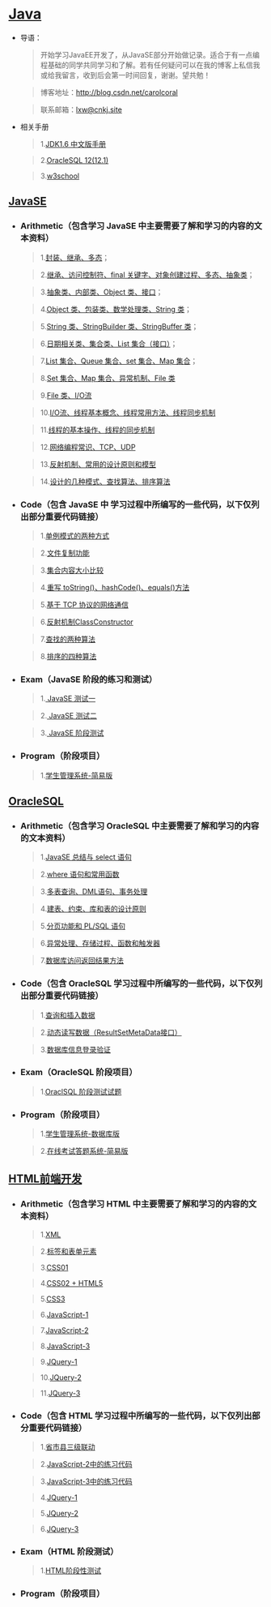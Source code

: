 # [Java](https://baike.baidu.com/item/java/85979)

* 导语：

     >开始学习JavaEE开发了，从JavaSE部分开始做记录。适合于有一点编程基础的同学共同学习和了解。若有任何疑问可以在我的博客上私信我或给我留言，收到后会第一时间回复，谢谢。望共勉！

     >博客地址：<a src="http://blog.csdn.net/carolcoral" target="_blank">http://blog.csdn.net/carolcoral</a>

     >联系邮箱：<a mailto="lxw@cnkj.site" target="_blank">lxw@cnkj.site</a>

* 相关手册

     >1.[JDK1.6 中文版手册](http://tool.oschina.net/apidocs/apidoc?api=jdk-zh)

     >2.[OracleSQL 12(12.1)](https://docs.oracle.com/database/121/SQLRF/toc.htm)
     
     >3.[w3school](http://www.w3school.com.cn)

## [JavaSE](https://github.com/carolcoral/JavaLearn/tree/master/JavaSE)

* ### Arithmetic（包含学习 JavaSE 中主要需要了解和学习的内容的文本资料）

     >1.[封装、继承、多态](https://github.com/carolcoral/JavaLearn/blob/master/JavaSE/Arithmetic/Day09—封装、继承、多态.java)；  

     >2.[继承、访问控制符、final 关键字、对象创建过程、多态、抽象类](https://github.com/carolcoral/JavaLearn/blob/master/JavaSE/Arithmetic/Day10—继承、访问控制符、final关键字、对象创建过程、多态、抽象类.java)；  

     >3.[抽象类、内部类、Object 类、接口](https://github.com/carolcoral/JavaLearn/blob/master/JavaSE/Arithmetic/Day11—抽象类、接口、内部类、Object类.java)；   

     >4.[Object 类、包装类、数学处理类、String 类](https://github.com/carolcoral/JavaLearn/blob/master/JavaSE/Arithmetic/Day12—Object类、包装类、数学处理类、String类.java)；  

     >5.[String 类、StringBuilder 类、StringBuffer 类](https://github.com/carolcoral/JavaLearn/blob/master/JavaSE/Arithmetic/Day13—String类、StringBuilder类、StringBuffer类.java)； 

     >6.[日期相关类、集合类、List 集合（接口）](https://github.com/carolcoral/JavaLearn/blob/master/JavaSE/Arithmetic/Day14—日期相关类、集合类、List集合（接口）.java)； 

     >7.[List 集合、Queue 集合、set 集合、Map 集合](https://github.com/carolcoral/JavaLearn/blob/master/JavaSE/Arithmetic/Day15—List集合、Queue集合、set集合.java)； 

     >8.[Set 集合、Map 集合、异常机制、File 类](https://github.com/carolcoral/JavaLearn/blob/master/JavaSE/Arithmetic/Day16—Set集合、Map集合、异常处理、File类.java)

     >9.[File 类、I/O流](https://github.com/carolcoral/JavaLearn/blob/master/JavaSE/Arithmetic/Day17—File类、输入输出流.java)

     >10.[I/O流、线程基本概念、线程常用方法、线程同步机制](https://github.com/carolcoral/JavaLearn/blob/master/JavaSE/Arithmetic/Day18—输入输出流、线程.java)

     >11.[线程的基本操作、线程的同步机制](https://github.com/carolcoral/JavaLearn/blob/master/JavaSE/Arithmetic/Day19—线程的同步机制、线程的基本操作.java)

     >12.[网络编程常识、TCP、UDP](https://github.com/carolcoral/JavaLearn/blob/master/JavaSE/Arithmetic/Day20—网络编程常识、TCP、UDP.java)

     >13.[反射机制、常用的设计原则和模型](https://github.com/carolcoral/JavaLearn/blob/master/JavaSE/Arithmetic/Day21—反射机制、常用的设计原则和模型.java)

     >14.[设计的几种模式、查找算法、排序算法](https://github.com/carolcoral/JavaLearn/blob/master/JavaSE/Arithmetic/Day22—查找算法、排序算法.java)


* ### Code（包含 JavaSE 中 学习过程中所编写的一些代码，以下仅列出部分重要代码链接）

     >1.[单例模式的两种方式](https://github.com/carolcoral/JavaLearn/blob/master/JavaSE/Code/Singerton.java)

     >2.[文件复制功能](https://github.com/carolcoral/JavaLearn/blob/master/JavaSE/Code/TestFileCopy.java)

     >3.[集合内容大小比较](https://github.com/carolcoral/JavaLearn/blob/master/JavaSE/Code/TestSort.java)

     >4.[重写 toString()、hashCode()、equals()方法](https://github.com/carolcoral/JavaLearn/blob/master/JavaSE/Code/Student.java)

     >5.[基于 TCP 协议的网络通信](https://github.com/carolcoral/JavaLearn/blob/master/JavaSE/Code/ServerSocket.java)

     >6.[反射机制ClassConstructor](https://github.com/carolcoral/JavaLearn/blob/master/JavaSE/Code/ClassConstructor.java)

     >7.[查找的两种算法](https://github.com/carolcoral/JavaLearn/blob/master/JavaSE/Code/TestFind.java)

     >8.[排序的四种算法](https://github.com/carolcoral/JavaLearn/blob/master/JavaSE/Code/TestSortArith.java)

* ### Exam（JavaSE 阶段的练习和测试）

     >1.[ JavaSE 测试一](https://github.com/carolcoral/JavaLearn/blob/master/JavaSE/JavaSE%20测试一.java)

     >2.[ JavaSE 测试二](https://github.com/carolcoral/JavaLearn/blob/master/JavaSE/JavaSE%20测试二.java)

     >3.[ JavaSE 阶段测试](https://github.com/carolcoral/JavaLearn/blob/master/JavaSE/JavaSE%20阶段测试.java)
     
 * ### Program（阶段项目）
     
     >1.[学生管理系统-简易版](https://github.com/carolcoral/JavaLearn/tree/master/JavaSE/Student)


## [OracleSQL](https://github.com/carolcoral/JavaLearn/tree/master/OracleSQL)

* ### Arithmetic（包含学习 OracleSQL 中主要需要了解和学习的内容的文本资料）

     >1.[JavaSE 总结与 select 语句](https://github.com/carolcoral/JavaLearn/blob/master/OracleSQL/Arithmetic/JavaSE总结与%20select%20语句.sql)

     >2.[where 语句和常用函数](https://github.com/carolcoral/JavaLearn/blob/master/OracleSQL/Arithmetic/where语句和常用函数.sql)

     >3.[多表查询、DML语句、事务处理](https://github.com/carolcoral/JavaLearn/blob/master/OracleSQL/Arithmetic/多表查询、DML语句、事务处理.sql)

     >4.[建表、约束、库和表的设计原则](https://github.com/carolcoral/JavaLearn/blob/master/OracleSQL/Arithmetic/建表、约束、库和表的设计原则.sql)

     >5.[分页功能和 PL/SQL 语句](https://github.com/carolcoral/JavaLearn/blob/master/OracleSQL/Arithmetic/分页功能和%20PLSQL语句.sql)
     
     >6.[异常处理、存储过程、函数和触发器](https://github.com/carolcoral/JavaLearn/blob/master/OracleSQL/Arithmetic/异常处理、存储过程、函数和触发器.sql)
     
     >7.[数据库访问返回结果方法](https://github.com/carolcoral/JavaLearn/blob/master/OracleSQL/Arithmetic/JDBC.sql)

* ### Code（包含 OracleSQL 学习过程中所编写的一些代码，以下仅列出部分重要代码链接）


     >1.[查询和插入数据](https://github.com/carolcoral/JavaLearn/blob/master/OracleSQL/Code/查询和插入数据.java)
     
     >2.[动态读写数据（ResultSetMetaData接口）](https://github.com/carolcoral/JavaLearn/blob/master/OracleSQL/Code/动态读写数据（ResultSetMetaData接口）.java) 
     
     >3.[数据库信息登录验证](https://github.com/carolcoral/JavaLearn/blob/master/OracleSQL/Code/数据库信息登录验证.java)

* ### Exam（OracleSQL 阶段项目）

     >1.[OraclSQL 阶段测试试题](https://github.com/carolcoral/JavaLearn/blob/master/OracleSQL/Exam/OracleSQL阶段测试.java)
 
 * ### Program（阶段项目）
     
     >1.[学生管理系统-数据库版](https://github.com/carolcoral/JavaLearn/tree/master/OracleSQL/StudentManger)
     
     >2.[在线考试答题系统-简易版](https://github.com/carolcoral/OnlineExamSystem)

## [HTML前端开发](https://github.com/carolcoral/JavaLearn/tree/master/HTML)

* ### Arithmetic（包含学习 HTML 中主要需要了解和学习的内容的文本资料）

     >1.[XML](https://github.com/carolcoral/JavaLearn/blob/master/HTML/Arithmetic/XML.md)
     
     >2.[标签和表单元素](https://github.com/carolcoral/JavaLearn/blob/master/HTML/Arithmetic/标签和表单元素.md)
     
     >3.[CSS01](https://github.com/carolcoral/JavaLearn/blob/master/HTML/Arithmetic/CSS.md)
     
     >4.[CSS02 + HTML5](https://github.com/carolcoral/JavaLearn/blob/master/HTML/Arithmetic/CSS02.md)
     
     >5.[CSS3](https://github.com/carolcoral/JavaLearn/blob/master/HTML/Arithmetic/CSS3.md)
     
     >6.[JavaScript-1](https://github.com/carolcoral/JavaLearn/blob/master/HTML/Arithmetic/JavaScript-1.md)
     
     >7.[JavaScript-2](https://github.com/carolcoral/JavaLearn/blob/master/HTML/Arithmetic/JavaScript-2.md)
     
     >8.[JavaScript-3](https://github.com/carolcoral/JavaLearn/blob/master/HTML/Arithmetic/JavaScript-3.md)
     
     >9.[JQuery-1](https://github.com/carolcoral/JavaLearn/blob/master/HTML/Arithmetic/JQuery-1.md)
     
     >10.[JQuery-2](https://github.com/carolcoral/JavaLearn/blob/master/HTML/Arithmetic/JQuery-2.md)

     >11.[JQuery-3](https://github.com/carolcoral/JavaLearn/blob/master/HTML/Arithmetic/JQuery-3.md)

* ### Code（包含 HTML 学习过程中所编写的一些代码，以下仅列出部分重要代码链接）

     >1.[省市县三级联动](https://github.com/carolcoral/JavaLearn/blob/master/HTML/Code/省市县三级联动.html)
     
     >2.[JavaScript-2中的练习代码](https://github.com/carolcoral/JavaLearn/tree/master/HTML/Code/Demo1)
     
     >3.[JavaScript-3中的练习代码](https://github.com/carolcoral/JavaLearn/tree/master/HTML/Code/Demo2)
     
     >4.[JQuery-1](https://github.com/carolcoral/JavaLearn/tree/master/HTML/Code/Demo3)
     
     >5.[JQuery-2](https://github.com/carolcoral/JavaLearn/tree/master/HTML/Code/Demo4)

     >6.[JQuery-3](https://github.com/carolcoral/JavaLearn/tree/master/HTML/Code/Demo5)

* ### Exam（HTML 阶段测试）

     >1.[HTML阶段性测试](https://github.com/carolcoral/JavaLearn/blob/master/HTML/Arithmetic/HTML阶段性测试.md)

* ### Program（阶段项目）
     

